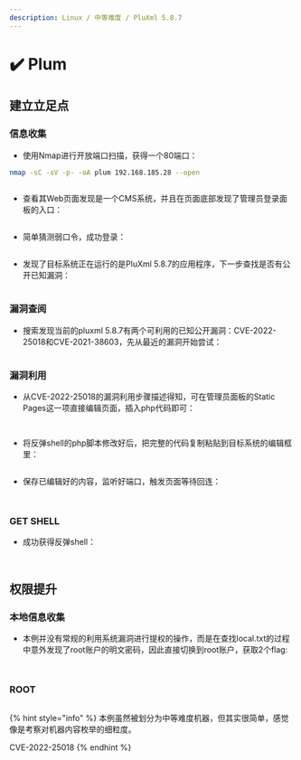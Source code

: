 ```yaml
---
description: Linux / 中等难度 / PluXml 5.8.7
---
```


# ✔️ Plum

## 建立立足点

### 信息收集

* 使用Nmap进行开放端口扫描，获得一个80端口：

```bash
nmap -sC -sV -p- -oA plum 192.168.185.28 --open
```

<figure><img src="../.gitbook/assets/1 (1) (1) (1) (1) (1) (1) (1) (1) (1) (1).png" alt=""><figcaption></figcaption></figure>

* 查看其Web页面发现是一个CMS系统，并且在页面底部发现了管理员登录面板的入口：

<figure><img src="../.gitbook/assets/2 (1) (1) (1) (1) (1) (1) (1) (1) (1) (1) (1).png" alt=""><figcaption></figcaption></figure>

* 简单猜测弱口令，成功登录：

<figure><img src="../.gitbook/assets/3 (1) (1) (1) (1) (1) (1) (1).png" alt=""><figcaption></figcaption></figure>

* 发现了目标系统正在运行的是PluXml 5.8.7的应用程序，下一步查找是否有公开已知漏洞：

<figure><img src="../.gitbook/assets/4 (1) (1) (1) (1) (1) (1) (1) (1).png" alt=""><figcaption></figcaption></figure>

### 漏洞查阅

* 搜索发现当前的pluxml 5.8.7有两个可利用的已知公开漏洞：CVE-2022-25018和CVE-2021-38603，先从最近的漏洞开始尝试：

<figure><img src="../.gitbook/assets/5 (1) (1) (1) (1) (1) (1) (1) (1).png" alt=""><figcaption></figcaption></figure>

### 漏洞利用

* 从CVE-2022-25018的漏洞利用步骤描述得知，可在管理员面板的Static Pages这一项直接编辑页面，插入php代码即可：

<figure><img src="../.gitbook/assets/6 (1) (1) (1) (1) (1) (1) (1) (1).png" alt=""><figcaption></figcaption></figure>

<figure><img src="../.gitbook/assets/7 (1) (1) (1) (1) (1) (1) (1).png" alt=""><figcaption></figcaption></figure>

* 将反弹shell的php脚本修改好后，把完整的代码复制粘贴到目标系统的编辑框里：

<figure><img src="../.gitbook/assets/8 (1) (1) (1) (1) (1).png" alt=""><figcaption></figcaption></figure>

* 保存已编辑好的内容，监听好端口，触发页面等待回连：

<figure><img src="../.gitbook/assets/9 (1) (1) (1) (1) (1) (1).png" alt=""><figcaption></figcaption></figure>

<figure><img src="../.gitbook/assets/10 (1) (1) (1) (1) (1) (1).png" alt=""><figcaption></figcaption></figure>

### GET SHELL

* 成功获得反弹shell：

<figure><img src="../.gitbook/assets/11 (1) (1) (1) (1) (1).png" alt=""><figcaption></figcaption></figure>

<figure><img src="../.gitbook/assets/12 (1) (1) (1) (1) (1).png" alt=""><figcaption></figcaption></figure>

## 权限提升

### 本地信息收集

* 本例并没有常规的利用系统漏洞进行提权的操作，而是在查找local.txt的过程中意外发现了root账户的明文密码，因此直接切换到root账户，获取2个flag:

<figure><img src="../.gitbook/assets/13 (1) (1) (1) (1).png" alt=""><figcaption></figcaption></figure>

<figure><img src="../.gitbook/assets/14 (1) (1) (1) (1) (1) (1).png" alt=""><figcaption></figcaption></figure>

### ROOT

<figure><img src="../.gitbook/assets/15 (3).png" alt=""><figcaption></figcaption></figure>

{% hint style="info" %}
本例虽然被划分为中等难度机器，但其实很简单，感觉像是考察对机器内容枚举的细粒度。

CVE-2022-25018
{% endhint %}
